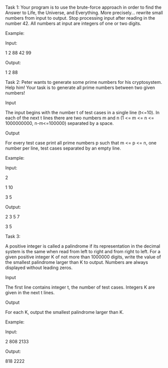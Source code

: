 Task 1:
Your program is to use the brute-force approach in order to find the Answer to Life, the Universe, and Everything. More precisely... rewrite small numbers from input to output. Stop processing input after reading in the number 42. All numbers at input are integers of one or two digits.

Example:

Input:

1
2
88
42
99

Output:

1
2
88

Task 2:
Peter wants to generate some prime numbers for his cryptosystem. Help him! Your task is to generate all prime numbers between two given numbers!

Input

The input begins with the number t of test cases in a single line (t<=10). In each of the next t lines there are two numbers m and n (1 <= m <= n <= 1000000000, n-m<=100000) separated by a space.

Output

For every test case print all prime numbers p such that m <= p <= n, one number per line, test cases separated by an empty line.

Example:

Input:

2

1 10

3 5

Output:

2
3
5
7

3
5

Task 3:

A positive integer is called a palindrome if its representation in the decimal system is the same when read from left to right and from right to left. For a given positive integer K of not more than 1000000 digits, write the value of the smallest palindrome larger than K to output. Numbers are always displayed without leading zeros.

Input

The first line contains integer t, the number of test cases. Integers K are given in the next t lines.

Output

For each K, output the smallest palindrome larger than K.

Example:

Input:

2
808
2133

Output:

818
2222
